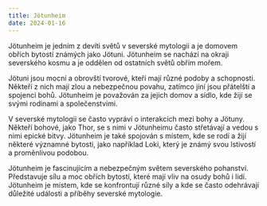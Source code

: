 ```yaml
---
title: Jötunheim
date: 2024-01-16
---
```


Jötunheim je jedním z devíti světů v severské mytologii a je domovem obřích bytostí známých jako Jötuni. Jötunheim se nachází na okraji severského kosmu a je oddělen od ostatních světů obřím mořem.

Jötuni jsou mocní a obrovští tvorové, kteří mají různé podoby a schopnosti. Někteří z nich mají zlou a nebezpečnou povahu, zatímco jiní jsou přátelští a spojenci bohů. Jötunheim je považován za jejich domov a sídlo, kde žijí se svými rodinami a společenstvími.

V severské mytologii se často vypráví o interakcích mezi bohy a Jötuny. Někteří bohové, jako Thor, se s nimi v Jötunheimu často střetávají a vedou s nimi epické bitvy. Jötunheim je také spojován s místem, kde se rodí a žijí některé významné bytosti, jako například Loki, který je známý svou lstivostí a proměnlivou podobou.

Jötunheim je fascinujícím a nebezpečným světem severského pohanství. Představuje sílu a moc obřích bytostí, které mají vliv na osudy bohů i lidí. Jötunheim je místem, kde se konfrontují různé síly a kde se často odehrávají důležité události a příběhy severské mytologie.
